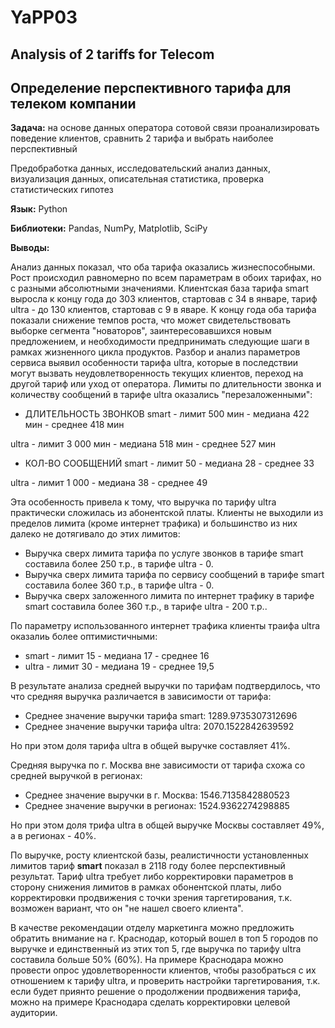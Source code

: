 # YaPP03

## Analysis of 2 tariffs for Telecom

## Определение перспективного тарифа для телеком компании

**Задача:** на основе данных оператора сотовой связи проанализировать поведение клиентов, сравнить 2 тарифа и выбрать наиболее перспективный

Предобработка данных, исследовательский анализ данных, визуализация данных, описательная статистика, проверка статистических гипотез

**Язык:** Python

**Библиотеки:** Pandas, NumPy, Matplotlib, SciPy

**Выводы:**

Анализ данных показал, что оба тарифа оказались жизнеспособными. Рост происходил равномерно по всем параметрам в обоих тарифах, но с разными абсолютными значениями. Клиентская база тарифа smart выросла к концу года до 303 клиентов, стартовав с 34 в январе, тариф ultra - до 130 клиентов, стартовав с 9 в яваре. К концу года оба тарифа показали снижение темпов роста, что может свидетельствовать выборке сегмента "новаторов", заинтересовавшихся новым предложением, и необходимости предпринимать следующие шаги в рамках жизненного цикла продуктов. Разбор и анализ параметров сервиса выявил особенности тарифа ultra, которые в последствии могут вызвать неудовлетворенность текущих клиентов, переход на другой тариф или уход от оператора. Лимиты по длительности звонка и количеству сообщений в тарифе ultra оказались "перезаложенными":
* ДЛИТЕЛЬНОСТЬ ЗВОНКОВ
smart - лимит 500 мин - медиана 422 мин - среднее 418 мин

ultra - лимит 3 000 мин - медиана 518 мин - среднее 527 мин

* КОЛ-ВО СООБЩЕНИЙ
smart - лимит 50 - медиана 28 - среднее 33

ultra - лимит 1 000 - медиана 38 - среднее 49

Эта особенность привела к тому, что выручка по тарифу ultra практически сложилась из абонентской платы. Клиенты не выходили из пределов лимита (кроме интернет трафика) и большинство из них далеко не дотягивало до этих лимитов:

* Выручка сверх лимита тарифа по услуге звонков в тарифе smart составила более 250 т.р., в тарифе ultra - 0.
* Выручка сверх лимита тарифа по сервису сообщений в тарифе smart составила более 360 т.р., в тарифе ultra - 0.
* Выручка сверх заложенного лимита по интернет трафику в тарифе smart составила более 360 т.р., в тарифе ultra - 200 т.р..

По параметру использованного интернет трафика клиенты траифа ultra оказалиь более оптимистичными:

* smart - лимит 15 - медиана 17 - среднее 16
* ultra - лимит 30 - медиана 19 - среднее 19,5

В результате анализа средней выручки по тарифам подтвердилось, что что средняя выручка различается в зависимости от тарифа:

* Среднее значение выручки тарифа smart: 1289.9735307312696
* Среднее значение выручки тарифа ultra: 2070.1522842639592

Но при этом доля тарифа ultra в общей выручке составляет 41%.

Средняя выручка по г. Москва вне зависимости от тарифа схожа со средней выручкой в регионах:
* Среднее значение выручки в г. Москва: 1546.7135842880523
* Среднее значение выручки в регионах: 1524.9362274298885

Но при этом доля трифа ultra в общей выручке Москвы составляет 49%, а в регионах - 40%.

По выручке, росту клиентской базы, реалистичности установленных лимитов тариф **smart** показал в 2118 году более перспективный результат. Тариф ultra требует либо корректировки параметров в сторону снижения лимитов в рамках обонентской платы, либо корректировки продвижения с точки зрения таргетирования, т.к. возможен вариант, что он "не нашел своего клиента".

В качестве рекомендации отделу маркетинга можно предложить обратить внимание на г. Краснодар, который вошел в топ 5 городов по выручке и единственный из этих топ 5, где выручка по тарифу ultra составила больше 50% (60%). На примере Краснодара можно провести опрос удовлетворенности клиентов, чтобы разобраться с их отношением к тарифу ultra, и проверить настройки таргетирования, т.к. если будет приянто решение о продолжении продвижения тарифа, можно на примере Краснодара сделать корректировки целевой аудитории.
